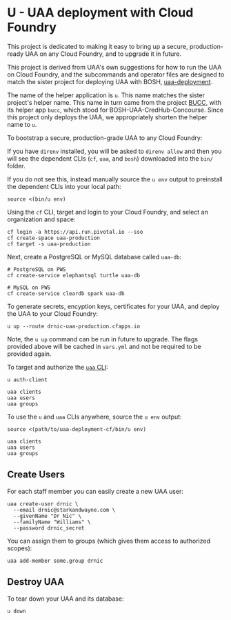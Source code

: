 # U - UAA deployment with Cloud Foundry

This project is dedicated to making it easy to bring up a secure, production-ready UAA on any Cloud Foundry, and to upgrade it in future.

This project is derived from UAA's own suggestions for how to run the UAA on Cloud Foundry, and the subcommands and operator files are designed to match the sister project for deploying UAA with BOSH, [uaa-deployment](https://github.com/starkandwayne/uaa-deployment).

The name of the helper application is `u`. This name matches the sister project's helper name. This name in turn came from the project [BUCC](https://github.com/starkandwayne/bucc), with its helper app `bucc`, which stood for BOSH-UAA-CredHub-Concourse. Since this project only deploys the UAA, we appropriately shorten the helper name to `u`.

To bootstrap a secure, production-grade UAA to any Cloud Foundry:

If you have `direnv` installed, you will be asked to `direnv allow` and then you will see the dependent CLIs (`cf`, `uaa`, and `bosh`) downloaded into the `bin/` folder.

If you do not see this, instead manually source the `u env` output to preinstall the dependent CLIs into your local path:

```plain
source <(bin/u env)
```

Using the `cf` CLI, target and login to your Cloud Foundry, and select an organization and space:

```plain
cf login -a https://api.run.pivotal.io --sso
cf create-space uaa-production
cf target -s uaa-production
```

Next, create a PostgreSQL or MySQL database called `uaa-db`:

```plain
# PostgreSQL on PWS
cf create-service elephantsql turtle uaa-db

# MySQL on PWS
cf create-service cleardb spark uaa-db
```

To generate secrets, encyption keys, certificates for your UAA, and deploy the UAA to your Cloud Foundry:

```plain
u up --route drnic-uaa-production.cfapps.io
```

Note, the `u up` command can be run in future to upgrade. The flags provided above will be cached in `vars.yml` and not be required to be provided again.

To target and authorize the [`uaa` CLI](https://github.com/cloudfoundry-incubator/uaa-cli):

```plain
u auth-client

uaa clients
uaa users
uaa groups
```

To use the `u` and `uaa` CLIs anywhere, source the `u env` output:

```plain
source <(path/to/uaa-deployment-cf/bin/u env)

uaa clients
uaa users
uaa groups
```

## Create Users

For each staff member you can easily create a new UAA user:

```plain
uaa create-user drnic \
  --email drnic@starkandwayne.com \
  --givenName "Dr Nic" \
  --familyName "Williams" \
  --password drnic_secret
```

You can assign them to groups (which gives them access to authorized scopes):

```plain
uaa add-member some.group drnic
```

## Destroy UAA

To tear down your UAA and its database:

```plain
u down
```